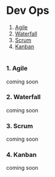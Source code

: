# Dev Ops

1. [Agile](#1-Agile)
2. [Waterfall](#2-Waterfall)
3. [Scrum](#3-Scrum)
4. [Kanban](#4-Kanban)

#

### 1. Agile
coming soon

### 2. Waterfall
coming soon

### 3. Scrum
coming soon

### 4. Kanban
coming soon
